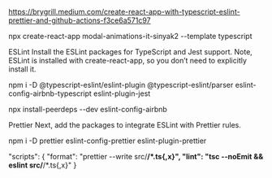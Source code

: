 https://brygrill.medium.com/create-react-app-with-typescript-eslint-prettier-and-github-actions-f3ce6a571c97


npx create-react-app modal-animations-it-sinyak2 --template typescript

ESLint
Install the ESLint packages for TypeScript and Jest support.
Note, ESLint is installed with create-react-app, so you don’t need to explicitly install it.

npm i -D @typescript-eslint/eslint-plugin @typescript-eslint/parser eslint-config-airbnb-typescript eslint-plugin-jest

npx install-peerdeps --dev eslint-config-airbnb

Prettier
Next, add the packages to integrate ESLint with Prettier rules.

npm i -D prettier eslint-config-prettier eslint-plugin-prettier

"scripts": {
"format": "prettier --write src/**/*.ts{,x}",
"lint": "tsc --noEmit && eslint src/**/*.ts{,x}"
}

